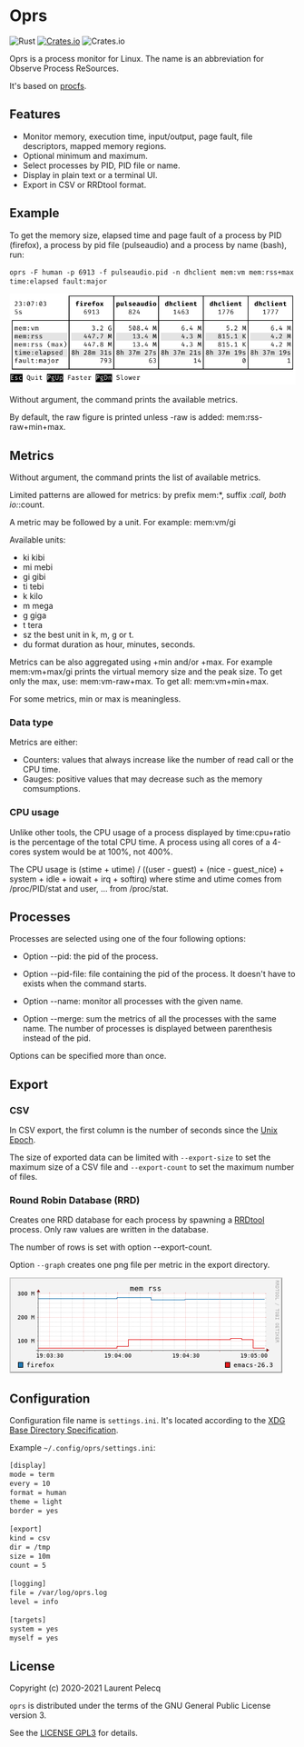 Oprs
====

![Rust](https://github.com/lparcq/procmon-oprs/workflows/Rust/badge.svg)
[![Crates.io](https://img.shields.io/crates/v/procmon-oprs.svg)](https://crates.io/crates/procmon-oprs)
![Crates.io](https://img.shields.io/crates/l/procmon-oprs)

Oprs is a process monitor for Linux. The name is an abbreviation for Observe Process ReSources.

It's based on [procfs](https://crates.io/crates/procfs).

Features
--------

* Monitor memory, execution time, input/output, page fault, file descriptors, mapped memory regions.
* Optional minimum and maximum.
* Select processes by PID, PID file or name.
* Display in plain text or a terminal UI.
* Export in CSV or RRDtool format.

Example
-------

To get the memory size, elapsed time and page fault of a process by PID (firefox), a process by pid
file (pulseaudio) and a process by name (bash), run:

    oprs -F human -p 6913 -f pulseaudio.pid -n dhclient mem:vm mem:rss+max time:elapsed fault:major

![Screenshot of oprs](doc/screenshot.jpeg)

Without argument, the command prints the available metrics.

By default, the raw figure is printed unless -raw is added: mem:rss-raw+min+max. 

Metrics
-------

Without argument, the command prints the list of available metrics.

Limited patterns are allowed for metrics: by prefix mem:*, suffix *:call, both io:*:count.

A metric may be followed by a unit. For example: mem:vm/gi

Available units:
- ki  kibi
- mi  mebi
- gi  gibi
- ti  tebi
- k   kilo
- m   mega
- g   giga
- t   tera
- sz  the best unit in k, m, g or t.
- du  format duration as hour, minutes, seconds.

Metrics can be also aggregated using +min and/or +max. For example mem:vm+max/gi prints the virtual
memory size and the peak size. To get only the max, use: mem:vm-raw+max. To get all: mem:vm+min+max.

For some metrics, min or max is meaningless.

### Data type

Metrics are either:
- Counters: values that always increase like the number of read call or the CPU time.
- Gauges: positive values that may decrease such as the memory comsumptions.

### CPU usage

Unlike other tools, the CPU usage of a process displayed by time:cpu+ratio is the percentage of the
total CPU time. A process using all cores of a 4-cores system would be at 100%, not 400%.

The CPU usage is (stime + utime) / ((user - guest) + (nice - guest_nice) + system + idle + iowait + irq + softirq)
where stime and utime comes from /proc/PID/stat and user, … from /proc/stat.

Processes
---------

Processes are selected using one of the four following options:

- Option --pid: the pid of the process.

- Option --pid-file: file containing the pid of the process. It doesn't have to exists when the command starts.

- Option --name: monitor all processes with the given name.

- Option --merge: sum the metrics of all the processes with the same name. The number of processes is displayed between parenthesis instead of the pid.

Options can be specified more than once.

Export
------

### CSV

In CSV export, the first column is the number of seconds since the [Unix Epoch](https://en.wikipedia.org/wiki/Unix_time).

The size of exported data can be limited with `--export-size` to set the maximum size of a CSV file and `--export-count`
to set the maximum number of files.

### Round Robin Database (RRD)

Creates one RRD database for each process by spawning a [RRDtool](https://oss.oetiker.ch/rrdtool/) process. Only raw values
are written in the database.

The number of rows is set with option --export-count.

Option `--graph` creates one png file per metric in the export directory.

![Screenshot of RRD graph](doc/mem_rss.png)

Configuration
-------------

Configuration file name is `settings.ini`. It's located according to
the [XDG Base Directory Specification](https://specifications.freedesktop.org/basedir-spec/latest/).

Example `~/.config/oprs/settings.ini`:

    [display]
    mode = term
    every = 10
    format = human
    theme = light
    border = yes

    [export]
    kind = csv
    dir = /tmp
    size = 10m
    count = 5

    [logging]
    file = /var/log/oprs.log
    level = info

    [targets]
    system = yes
    myself = yes

License
-------

Copyright (c) 2020-2021 Laurent Pelecq

`oprs` is distributed under the terms of the GNU General Public License version 3.

See the [LICENSE GPL3](LICENSE) for details.
